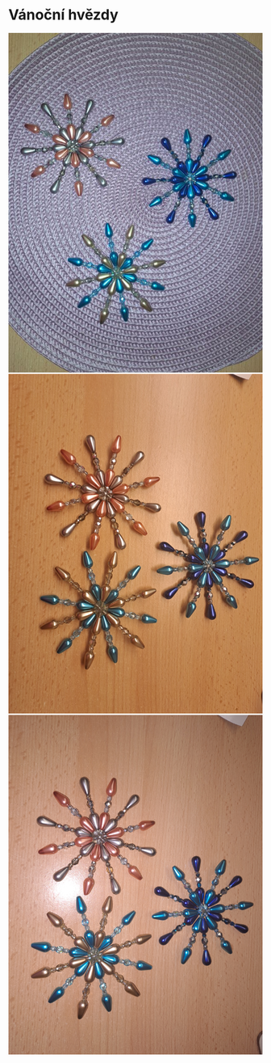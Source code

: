 # Vánoční hvězdy
<img src="20251016_192236.jpg">
<img src="20251016_192129.jpg">
<img src="20251016_192134.jpg">
